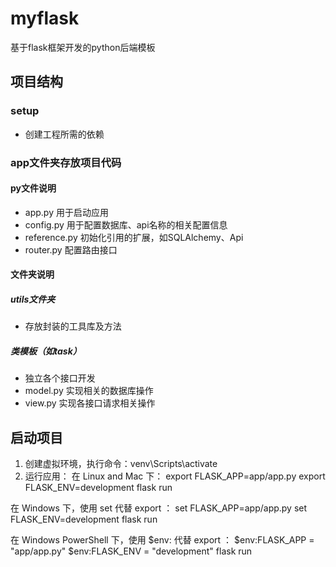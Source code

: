 # myflask

基于flask框架开发的python后端模板


## 项目结构
### setup
* 创建工程所需的依赖
### app文件夹存放项目代码
#### py文件说明
* app.py 用于启动应用
* config.py 用于配置数据库、api名称的相关配置信息
* reference.py 初始化引用的扩展，如SQLAlchemy、Api
* router.py 配置路由接口
#### 文件夹说明
##### utils文件夹
* 存放封装的工具库及方法
##### 类模板（如task）
* 独立各个接口开发
* model.py 实现相关的数据库操作
* view.py 实现各接口请求相关操作

## 启动项目
1. 创建虚拟环境，执行命令：venv\Scripts\activate
2. 运行应用：
在 Linux and Mac 下：
export FLASK_APP=app/app.py
export FLASK_ENV=development
flask run

在 Windows 下，使用 set 代替 export ：
set FLASK_APP=app/app.py
set FLASK_ENV=development
flask run

在 Windows PowerShell 下，使用 $env: 代替 export ：
$env:FLASK_APP = "app/app.py"
$env:FLASK_ENV = "development"
flask run
